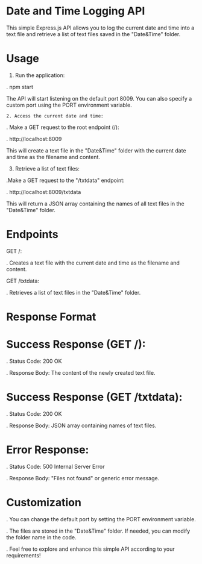 # Date and Time Logging API


This simple Express.js API allows you to log the current date and time into a text file and retrieve a list of text files saved in the "Date&Time" folder.

 # Usage


 1.  Run the application:

    
 .   npm start

  The API will start listening on the default port 8009. You can also specify a custom port using the PORT environment variable.


    2. Access the current date and time:
    

. Make a GET request to the root endpoint (/):



.    http://localhost:8009

This will create a text file in the "Date&Time" folder with the current date and time as the filename and content.


3. Retrieve a list of text files:
   

.Make a GET request to the "/txtdata" endpoint:




.     http://localhost:8009/txtdata

This will return a JSON array containing the names of all text files in the "Date&Time" folder.


# Endpoints

GET /:

. Creates a text file with the current date and time as the filename and content.


 GET /txtdata:

. Retrieves a list of text files in the "Date&Time" folder.

# Response Format

# Success Response (GET /):

. Status Code: 200 OK

. Response Body: The content of the newly created text file.

# Success Response (GET /txtdata):

. Status Code: 200 OK

. Response Body: JSON array containing names of text files.

# Error Response:

. Status Code: 500 Internal Server Error

. Response Body: "Files not found" or generic error message.

# Customization

. You can change the default port by setting the PORT environment variable.

. The files are stored in the "Date&Time" folder. If needed, you can modify the folder name in the code.

. Feel free to explore and enhance this simple API according to your requirements!
